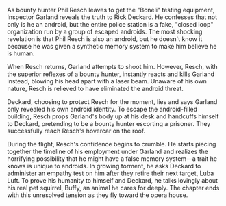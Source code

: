 As bounty hunter Phil Resch leaves to get the "Boneli" testing equipment, Inspector Garland reveals the truth to Rick Deckard. He confesses that not only is he an android, but the entire police station is a fake, "closed loop" organization run by a group of escaped androids. The most shocking revelation is that Phil Resch is also an android, but he doesn't know it because he was given a synthetic memory system to make him believe he is human.

When Resch returns, Garland attempts to shoot him. However, Resch, with the superior reflexes of a bounty hunter, instantly reacts and kills Garland instead, blowing his head apart with a laser beam. Unaware of his own nature, Resch is relieved to have eliminated the android threat.

Deckard, choosing to protect Resch for the moment, lies and says Garland only revealed his own android identity. To escape the android-filled building, Resch props Garland's body up at his desk and handcuffs himself to Deckard, pretending to be a bounty hunter escorting a prisoner. They successfully reach Resch's hovercar on the roof.

During the flight, Resch's confidence begins to crumble. He starts piecing together the timeline of his employment under Garland and realizes the horrifying possibility that he might have a false memory system—a trait he knows is unique to androids. In growing torment, he asks Deckard to administer an empathy test on him after they retire their next target, Luba Luft. To prove his humanity to himself and Deckard, he talks lovingly about his real pet squirrel, Buffy, an animal he cares for deeply. The chapter ends with this unresolved tension as they fly toward the opera house.